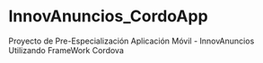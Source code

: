 # InnovAnuncios_CordoApp
Proyecto de Pre-Especialización Aplicación Móvil - InnovAnuncios Utilizando FrameWork Cordova
